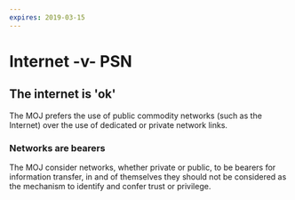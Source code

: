 ```yaml
---
expires: 2019-03-15
---
```

# Internet -v- PSN

## The internet is 'ok'

The MOJ prefers the use of public commodity networks (such as the Internet) over the use of dedicated or private network links.

### Networks are bearers

The MOJ consider networks, whether private or public, to be bearers for information transfer, in and of themselves they should not be considered as the mechanism to identify and confer trust or privilege.
